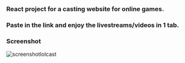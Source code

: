 ### React project for a casting website for online games.
### Paste in the link and enjoy the livestreams/videos in 1 tab.
### Screenshot
![screenshotlolcast](https://user-images.githubusercontent.com/68684729/186438945-d09b0d30-dee5-458f-bd34-fc4e6d61a8a0.png)
